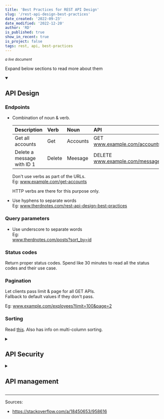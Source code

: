 ```yaml
---
title: 'Best Practices for REST API Design'
slug: '/rest-api-design-best-practices'
date_created: '2022-09-23'
date_modified: '2022-12-20'
author: 'RD'
is_published: true
show_in_recent: true
is_project: false
tags: rest, api, best-practices
---
```

<small>*a live document*</small>  

Expand below sections to read more about them  
<details open><summary>

## API Design
</summary>

### Endpoints

- Combination of noun & verb.

    | Description | Verb | Noun | API |
    | :-- | :--- | :--- | :--- |
    | Get all accounts | Get | Accounts | GET www.example.com/accounts |
    | Delete a message with ID 1 | Delete | Meesage | DELETE www.example.com/message/1 |

    Don't use verbs as part of the URLs.  
    Eg: 
    www.example.com/get-accounts  

    HTTP verbs are there for this purpose only.

- Use hyphens to separate words  
    Eg: 
    www.therdnotes.com/rest-api-design-best-practices  

### Query parameters  

- Use underscore to separate words  
    Eg:  
    www.therdnotes.com/posts?sort_by=id  

### Status codes

Return proper status codes. Spend like 30 minutes to read all the status codes and their use case.  

### Pagination

Let clients pass limit & page for all GET APIs.  
Fallback to default values if they don't pass.

Eg: www.example.com/exployees?limit=100&page=2

### Sorting

Read [this](/sorting-in-rest-api). Also has info on multi-column sorting.  

</details>

<details><summary>

## API Security
</summary>

### Rate limiting

Avoid [DOS (Denial-of-Services)](https://en.wikipedia.org/wiki/Denial-of-service_attack) attacks.  

Client exceeding limits should be sent following response status:  

```
429 Too Many Requests
```

</details>

<details><summary>

## API management</summary>

### Versioning

Versioning keeps both API developers and consumers happy and loosely coupled.  

Below is path based versioning  
```
www.example.com/v1/employees // Version 1

www.example.com/v2/employees // Version 2

www.example.com/v3/employees // Version 3
```

### Documentation

At least, automatically generate swagger documentation using libraries and serve them using Swagger-UI.
</details>

--- 

Sources:
- https://stackoverflow.com/a/18450653/958616